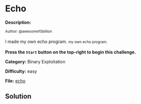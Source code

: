 # Echo

**Description:**

<small>Author: @awesome10billion</small><br><br>I made my own echo program. <small>my own echo program.</small> <br><br> <b>Press the <code>Start</code> button on the top-right to begin this challenge.</b>


**Category:** Binary Exploitation

**Difficulty:** easy

**File:** [echo](echo)

## Solution
